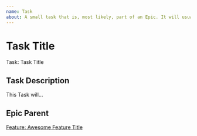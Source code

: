 ```yaml
---
name: Task
about: A small task that is, most likely, part of an Epic. It will usually be labeled as `good first issue`.
---
```


<!-- Issue title should mirror the Task Title. -->

# Task Title

Task: Task Title

## Task Description

This Task will...

## Epic Parent

<!-- The link below should link to its Epic Parent. -->

[Feature: Awesome Feature Title](https://github.com/AlexDring/spicy-orange-expressjs/issues/1)